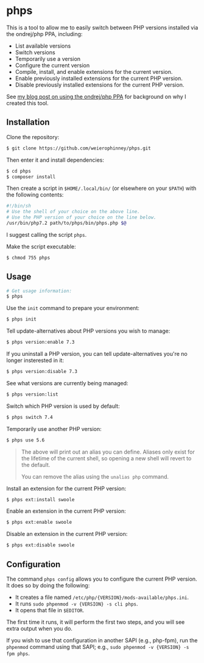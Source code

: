 # phps

This is a tool to allow me to easily switch between PHP versions installed via
the ondrej/php PPA, including:

- List available versions
- Switch versions
- Temporarily use a version
- Configure the current version
- Compile, install, and enable extensions for the current version.
- Enable previously installed extensions for the current PHP version.
- Disable previously installed extensions for the current PHP version.

See [my blog post on using the ondrej/php PPA](https://mwop.net/blog/2019-04-30-ondrej-multiversion-php.html)
for background on why I created this tool.

## Installation

Clone the repository:

```bash
$ git clone https://github.com/weierophinney/phps.git
```

Then enter it and install dependencies:

```php
$ cd phps
$ composer install
```

Then create a script in `$HOME/.local/bin/` (or elsewhere on your `$PATH`) with
the following contents:

```bash
#!/bin/sh
# Use the shell of your choice on the above line.
# Use the PHP version of your choice on the line below.
/usr/bin/php7.2 path/to/phps/bin/phps.php $@
```

I suggest calling the script `phps`.

Make the script executable:

```bash
$ chmod 755 phps
```

## Usage

```bash
# Get usage information:
$ phps
```

Use the `init` command to prepare your environment:

```bash
$ phps init
```

Tell update-alternatives about PHP versions you wish to manage:

```bash
$ phps version:enable 7.3
```

If you uninstall a PHP version, you can tell update-alternatives you're no
longer insterested in it:

```bash
$ phps version:disable 7.3
```

See what versions are currently being managed:

```bash
$ phps version:list
```

Switch which PHP version is used by default:

```bash
$ phps switch 7.4
```

Temporarily use another PHP version:

```bash
$ phps use 5.6
```

> The above will print out an alias you can define. Aliases only exist for the
> lifetime of the current shell, so opening a new shell will revert to the
> default.
>
> You can remove the alias using the `unalias php` command.

Install an extension for the current PHP version:

```bash
$ phps ext:install swoole
```

Enable an extension in the current PHP version:

```bash
$ phps ext:enable swoole
```

Disable an extension in the current PHP version:

```bash
$ phps ext:disable swoole
```

## Configuration

The command `phps config` allows you to configure the current PHP version. It
does so by doing the following:

- It creates a file named `/etc/php/{VERSION}/mods-available/phps.ini`.
- It runs `sudo phpenmod -v {VERSION} -s cli phps`.
- It opens that file in `$EDITOR`.

The first time it runs, it will perform the first two steps, and you will see
extra output when you do.

If you wish to use that configuration in another SAPI (e.g., php-fpm), run the
`phpenmod` command using that SAPI; e.g., `sudo phpenmod -v {VERSION} -s fpm
phps`.

